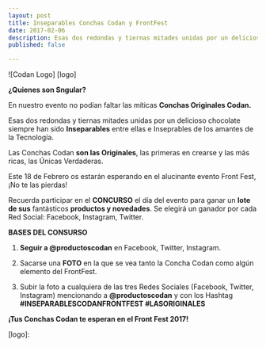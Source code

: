 ```yaml
---
layout: post
title: Inseparables Conchas Codan y FrontFest
date: 2017-02-06
description: Esas dos redondas y tiernas mitades unidas por un delicioso chocolate siempre han sido **Inseparables** entre ellas e Inseprables de los amantes de la Tecnología.
published: false

---
```

![Codan Logo] [logo]

**¿Quienes son Sngular?**

En nuestro evento no podían faltar las míticas **Conchas Originales Codan.**

Esas dos redondas y tiernas mitades unidas por un delicioso chocolate siempre han sido **Inseparables** entre ellas e Inseprables de los amantes de la Tecnología.

Las Conchas Codan **son las Originales**, las primeras en crearse y las más ricas, las Únicas Verdaderas.

Este 18 de Febrero os estarán esperando en el alucinante evento Front Fest, ¡No te las pierdas!

Recuerda participar en el **CONCURSO** el día del evento para ganar un **lote de sus** fantásticos **productos y novedades**. Se elegirá un ganador por cada Red Social: Facebook, Instagram, Twitter.

**BASES DEL CONSURSO**

1. **Seguir a @productoscodan** en Facebook, Twitter, Instagram.

2. Sacarse una **FOTO** en la que se vea tanto la Concha Codan como algún elemento del FrontFest.

3. Subir la foto a cualquiera de las tres Redes Sociales (Facebook, Twitter, Instagram) mencionando a **@productoscodan** y con los Hashtag **#INSEPARABLESCODANFRONTFEST #LASORIGINALES**

**¡Tus Conchas Codan te esperan en el Front Fest 2017!**



[logo]:
